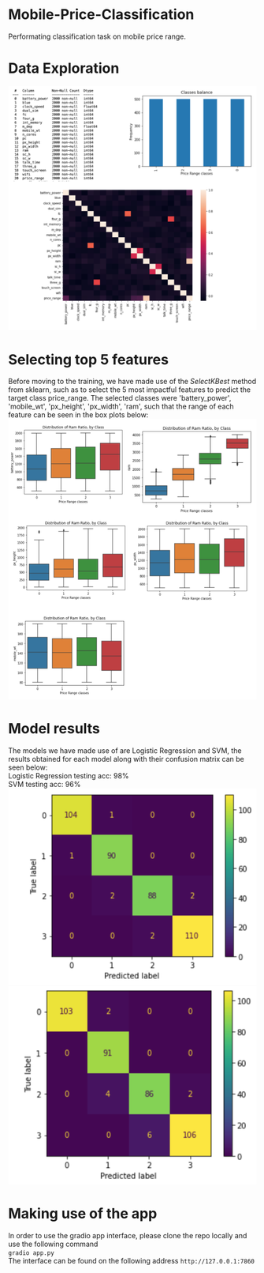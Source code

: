 # Mobile-Price-Classification
Performating classification task on mobile price range.

# Data Exploration
![alt text](https://github.com/reyrobs/Mobile-Price-Classification/blob/main/images/box_plots.png?raw=True)

# Selecting top 5 features
Before moving to the training, we have made use of the _SelectKBest_ method from sklearn, such as to select the 5 most impactful features to predict the target class price_range. The selected classes were 'battery_power', 'mobile_wt', 'px_height', 'px_width', 'ram', such that the range of each feature can be seen in the box plots below:
![alt text](https://github.com/reyrobs/Mobile-Price-Classification/blob/main/images/data_info.png?raw=True)

# Model results
The models we have made use of are Logistic Regression and SVM, the results obtained for each model along with their confusion matrix can be seen below: <br>
Logistic Regression testing acc: 98% <br>
SVM testing acc: 96% <br>
![alt text](https://github.com/reyrobs/Mobile-Price-Classification/blob/main/images/confusion_matrix_1.png?raw=True) <br>
![alt text](https://github.com/reyrobs/Mobile-Price-Classification/blob/main/images/confusion_matrix_2.png?raw=True) <br>

# Making use of the app
In order to use the gradio app interface, please clone the repo locally and use the following command <br>
`gradio app.py` <br>
The interface can be found on the following address `http://127.0.0.1:7860`
